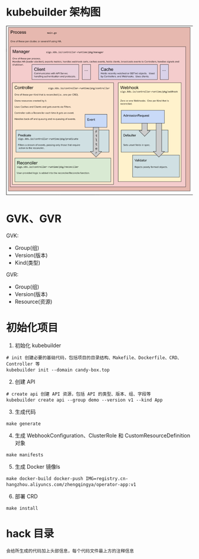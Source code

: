 # kubebuilder 架构图
![kubebuilder 架构图](./images/kubebuild-architecture.png)

# GVK、GVR
GVK:
* Group(组)
* Version(版本)
* Kind(类型)

GVR:
* Group(组)
* Version(版本)
* Resource(资源)

# 初始化项目
1. 初始化 kubebuilder
```shell
# init 创建必要的基础代码，包括项目的目录结构、Makefile、Dockerfile、CRD、Controller 等
kubebuilder init --domain candy-box.top
```
2. 创建 API
```shell
# create api 创建 API 资源，包括 API 的类型、版本、组、字段等
kubebuilder create api --group demo --version v1 --kind App
```

3. 生成代码
```shell
make generate
```
4. 生成 WebhookConfiguration、ClusterRole 和 CustomResourceDefinition 对象
```shell
make manifests
```

5. 生成 Docker 镜像ls
```shell
make docker-build docker-push IMG=registry.cn-hangzhou.aliyuncs.com/zhengqingya/operator-app:v1
```

6. 部署 CRD
```shell
make install
```

# hack 目录
```text
会给所生成的代码加上头部信息，每个代码文件最上方的注释信息
```

